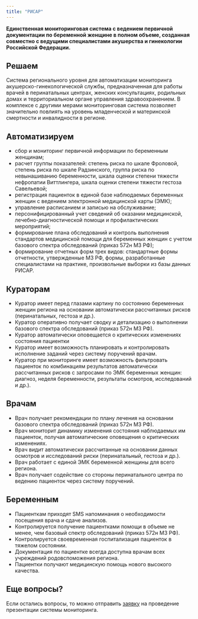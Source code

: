```yaml
---
title: "РИСАР"
---
```


**Единственная мониторинговая система с ведением первичной документации по беременной женщине в полном объеме, 
созданная совместно с ведущими специалистами акушерства и гинекологии Российской Федерации.**

## Решаем

Система регионального уровня для автоматизации мониторинга акушерско-гинекологической службы, предназначенная 
для работы врачей в перинатальных центрах, женских консультациях, родильных домах и территориальном органе управления 
здравоохранением. В комплексе с другими мерами мониторинговая система позволяет значительно повлиять на уровень младенческой и 
материнской смертности и инвалидности в регионе.

## Автоматизируем

- сбор и мониторинг первичной информации по беременным женщинам;
- расчет группы показателей: степень риска по шкале Фроловой, степень риска по шкале Радзинского, группа риска по невынашиванию беременности, шкала оценки степени тяжести нефропатии Виттлингера, шкала оценки степени тяжести гестоза Савельевой;
- регистрация пациенток в единой базе наблюдаемых беременных женщин с ведением электронной медицинской карты (ЭМК);
- управление расписанием и записью на обслуживание;
- персонифицированный учет сведений об оказании медицинской, лечебно-диагностической помощи и профилактических мероприятий;
- формирование плана обследований и контроль выполнения стандартов медицинской помощи для беременных женщин с учетом базового спектра обследований (приказ 572н МЗ РФ);
- формирование отчетных форм трех видов: стандартные формы отчетности, утвержденные МЗ РФ, формы, разработанные специалистами на практике, произвольные выборки из базы данных РИСАР.


## Кураторам

- Куратор имеет перед глазами картину по состоянию беременных женщин региона на основании автоматически рассчитанных рисков (перинатальных, гестоза и др.).
- Куратор оперативно получает сводку и детализацию о выполнении базового спектра обследований (приказ 572н МЗ РФ).
- Куратор автоматически оповещается о критических изменениях состояния пациентки
- Куратор имеет возможность планировать и контролировать исполнение заданий через систему поручений врачам.
- Куратор при мониторинге имеет возможность фильтровать пациенток по комбинациям результатов автоматически рассчитанных рисков с запросами по ЭМК беременных женщин: диагноз, неделя беременности, результаты осмотров, исследований и др.). 


## Врачам

- Врач получает рекомендации по плану лечения на основании базового спектра обследований (приказ 572н МЗ РФ).
- Врач мониторит динамику изменения состояния наблюдаемых им пациенток, получая автоматические оповещения о критических изменениях.
- Врач видит автоматически рассчитанные на основании данных осмотров и исследований риски (перинатальный, гестоза и др.).
- Врач работает с единой ЭМК беременной женщины для всего региона.
- Врач получает содействие со стороны перинатального центра по ведению пациенток через систему поручений.

## Беременным

- Пациенткам приходят SMS напоминания о необходимости посещения врача и сдаче анализов.
- Контролируется получение пациентками помощи в объеме не менее, чем базовый спектр обследований (приказ 572н МЗ РФ).
- Контролируется своевременная госпитализация пациенток в тяжелом состоянии.
- Документация по пациентке всегда доступна врачам всех учреждений родовспоможения региона.
- Пациентки получают медицинскую помощь нового высокого качества. 


## Еще вопросы?

Если остались вопросы, то можно отправить [заявку](mailto:sales@hitsl.ru) на проведение презентации системы мониторинга.
